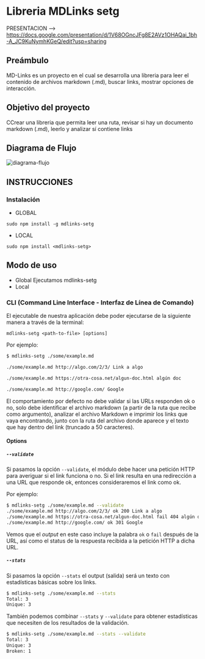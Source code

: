 # Libreria MDLinks setg
PRESENTACION --> https://docs.google.com/presentation/d/1V68OGncJFg8E2AVz1OHAQai_1bh-A_JC9KuNymhKGeQ/edit?usp=sharing

## Preámbulo
MD-Links es un proyecto en el cual se desarrolla una libreria para leer el contenido de archivos markdown (.md), buscar links, mostrar opciones de interacción.

## Objetivo del proyecto
CCrear una libreria que permita leer una ruta, revisar si hay un documento markdown (.md), leerlo y analizar sí contiene links 
## Diagrama de Flujo

![diagrama-flujo](https://github.com/silviatrinidad/MEX008-FE-md-link/blob/master/img/Diagrama%20en%20blanco.jpeg)

## INSTRUCCIONES

### Instalación

* GLOBAL
```
sudo npm install -g mdlinks-setg
```
* LOCAL
```
sudo npm install <mdlinks-setg>
```

## Modo de uso

* Global
Ejecutamos mdlinks-setg
* Local


### CLI (Command Line Interface - Interfaz de Línea de Comando)

El ejecutable de nuestra aplicación debe poder ejecutarse de la siguiente
manera a través de la terminal:

`mdlinks-setg <path-to-file> [options]`

Por ejemplo:

```sh
$ mdlinks-setg ./some/example.md

./some/example.md http://algo.com/2/3/ Link a algo

./some/example.md https://otra-cosa.net/algun-doc.html algún doc

./some/example.md http://google.com/ Google
```

El comportamiento por defecto no debe validar si las URLs responden ok o no,
solo debe identificar el archivo markdown (a partir de la ruta que recibe como
argumento), analizar el archivo Markdown e imprimir los links que vaya
encontrando, junto con la ruta del archivo donde aparece y el texto
que hay dentro del link (truncado a 50 caracteres).

#### Options

##### `--validate`

Si pasamos la opción `--validate`, el módulo debe hacer una petición HTTP para
averiguar si el link funciona o no. Si el link resulta en una redirección a una
URL que responde ok, entonces consideraremos el link como ok.

Por ejemplo:

```sh
$ mdlinks-setg ./some/example.md --validate
./some/example.md http://algo.com/2/3/ ok 200 Link a algo
./some/example.md https://otra-cosa.net/algun-doc.html fail 404 algún doc
./some/example.md http://google.com/ ok 301 Google
```

Vemos que el _output_ en este caso incluye la palabra `ok` o `fail` después de
la URL, así como el status de la respuesta recibida a la petición HTTP a dicha
URL.

##### `--stats`

Si pasamos la opción `--stats` el output (salida) será un texto con estadísticas
básicas sobre los links.

```sh
$ mdlinks-setg ./some/example.md --stats
Total: 3
Unique: 3
```

También podemos combinar `--stats` y `--validate` para obtener estadísticas que
necesiten de los resultados de la validación.

```sh
$ mdlinks-setg ./some/example.md --stats --validate
Total: 3
Unique: 3
Broken: 1
```


